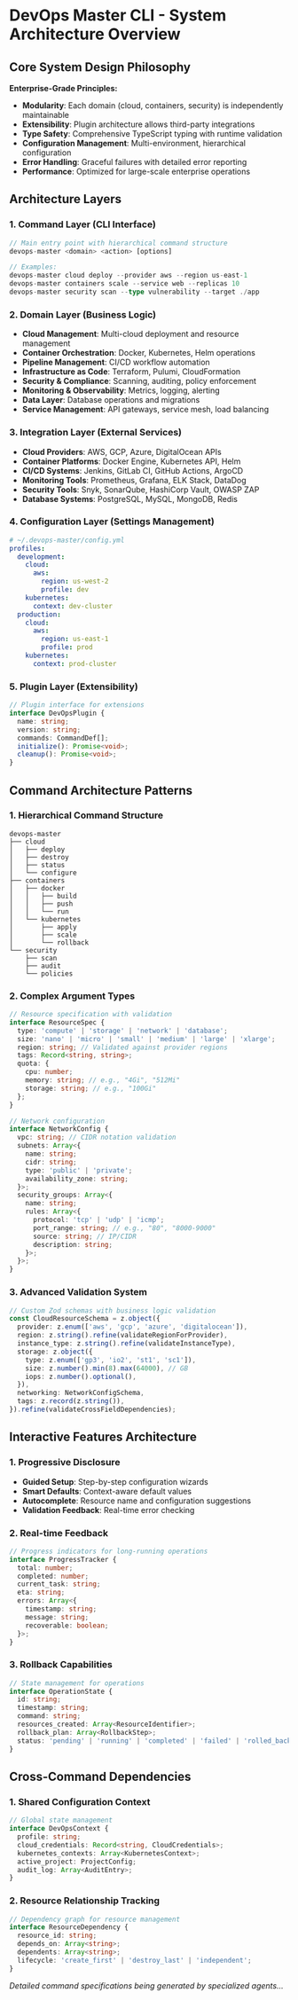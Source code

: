 # DevOps Master CLI - System Architecture Overview

## Core System Design Philosophy

**Enterprise-Grade Principles:**
- **Modularity**: Each domain (cloud, containers, security) is independently maintainable
- **Extensibility**: Plugin architecture allows third-party integrations
- **Type Safety**: Comprehensive TypeScript typing with runtime validation
- **Configuration Management**: Multi-environment, hierarchical configuration
- **Error Handling**: Graceful failures with detailed error reporting
- **Performance**: Optimized for large-scale enterprise operations

## Architecture Layers

### 1. Command Layer (CLI Interface)
```typescript
// Main entry point with hierarchical command structure
devops-master <domain> <action> [options]

// Examples:
devops-master cloud deploy --provider aws --region us-east-1
devops-master containers scale --service web --replicas 10
devops-master security scan --type vulnerability --target ./app
```

### 2. Domain Layer (Business Logic)
- **Cloud Management**: Multi-cloud deployment and resource management
- **Container Orchestration**: Docker, Kubernetes, Helm operations
- **Pipeline Management**: CI/CD workflow automation
- **Infrastructure as Code**: Terraform, Pulumi, CloudFormation
- **Security & Compliance**: Scanning, auditing, policy enforcement
- **Monitoring & Observability**: Metrics, logging, alerting
- **Data Layer**: Database operations and migrations
- **Service Management**: API gateways, service mesh, load balancing

### 3. Integration Layer (External Services)
- **Cloud Providers**: AWS, GCP, Azure, DigitalOcean APIs
- **Container Platforms**: Docker Engine, Kubernetes API, Helm
- **CI/CD Systems**: Jenkins, GitLab CI, GitHub Actions, ArgoCD
- **Monitoring Tools**: Prometheus, Grafana, ELK Stack, DataDog
- **Security Tools**: Snyk, SonarQube, HashiCorp Vault, OWASP ZAP
- **Database Systems**: PostgreSQL, MySQL, MongoDB, Redis

### 4. Configuration Layer (Settings Management)
```yaml
# ~/.devops-master/config.yml
profiles:
  development:
    cloud:
      aws:
        region: us-west-2
        profile: dev
    kubernetes:
      context: dev-cluster
  production:
    cloud:
      aws:
        region: us-east-1
        profile: prod
    kubernetes:
      context: prod-cluster
```

### 5. Plugin Layer (Extensibility)
```typescript
// Plugin interface for extensions
interface DevOpsPlugin {
  name: string;
  version: string;
  commands: CommandDef[];
  initialize(): Promise<void>;
  cleanup(): Promise<void>;
}
```

## Command Architecture Patterns

### 1. Hierarchical Command Structure
```
devops-master
├── cloud
│   ├── deploy
│   ├── destroy
│   ├── status
│   └── configure
├── containers
│   ├── docker
│   │   ├── build
│   │   ├── push
│   │   └── run
│   └── kubernetes
│       ├── apply
│       ├── scale
│       └── rollback
└── security
    ├── scan
    ├── audit
    └── policies
```

### 2. Complex Argument Types
```typescript
// Resource specification with validation
interface ResourceSpec {
  type: 'compute' | 'storage' | 'network' | 'database';
  size: 'nano' | 'micro' | 'small' | 'medium' | 'large' | 'xlarge';
  region: string; // Validated against provider regions
  tags: Record<string, string>;
  quota: {
    cpu: number;
    memory: string; // e.g., "4Gi", "512Mi"
    storage: string; // e.g., "100Gi"
  };
}

// Network configuration
interface NetworkConfig {
  vpc: string; // CIDR notation validation
  subnets: Array<{
    name: string;
    cidr: string;
    type: 'public' | 'private';
    availability_zone: string;
  }>;
  security_groups: Array<{
    name: string;
    rules: Array<{
      protocol: 'tcp' | 'udp' | 'icmp';
      port_range: string; // e.g., "80", "8000-9000"
      source: string; // IP/CIDR
      description: string;
    }>;
  }>;
}
```

### 3. Advanced Validation System
```typescript
// Custom Zod schemas with business logic validation
const CloudResourceSchema = z.object({
  provider: z.enum(['aws', 'gcp', 'azure', 'digitalocean']),
  region: z.string().refine(validateRegionForProvider),
  instance_type: z.string().refine(validateInstanceType),
  storage: z.object({
    type: z.enum(['gp3', 'io2', 'st1', 'sc1']),
    size: z.number().min(8).max(64000), // GB
    iops: z.number().optional(),
  }),
  networking: NetworkConfigSchema,
  tags: z.record(z.string()),
}).refine(validateCrossFieldDependencies);
```

## Interactive Features Architecture

### 1. Progressive Disclosure
- **Guided Setup**: Step-by-step configuration wizards
- **Smart Defaults**: Context-aware default values
- **Autocomplete**: Resource name and configuration suggestions
- **Validation Feedback**: Real-time error checking

### 2. Real-time Feedback
```typescript
// Progress indicators for long-running operations
interface ProgressTracker {
  total: number;
  completed: number;
  current_task: string;
  eta: string;
  errors: Array<{
    timestamp: string;
    message: string;
    recoverable: boolean;
  }>;
}
```

### 3. Rollback Capabilities
```typescript
// State management for operations
interface OperationState {
  id: string;
  timestamp: string;
  command: string;
  resources_created: Array<ResourceIdentifier>;
  rollback_plan: Array<RollbackStep>;
  status: 'pending' | 'running' | 'completed' | 'failed' | 'rolled_back';
}
```

## Cross-Command Dependencies

### 1. Shared Configuration Context
```typescript
// Global state management
interface DevOpsContext {
  profile: string;
  cloud_credentials: Record<string, CloudCredentials>;
  kubernetes_contexts: Array<KubernetesContext>;
  active_project: ProjectConfig;
  audit_log: Array<AuditEntry>;
}
```

### 2. Resource Relationship Tracking
```typescript
// Dependency graph for resource management
interface ResourceDependency {
  resource_id: string;
  depends_on: Array<string>;
  dependents: Array<string>;
  lifecycle: 'create_first' | 'destroy_last' | 'independent';
}
```

*Detailed command specifications being generated by specialized agents...*